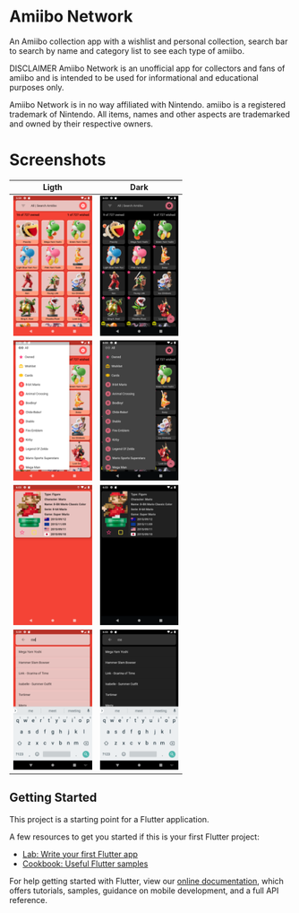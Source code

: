 # Amiibo Network

An Amiibo collection app with a wishlist and personal collection, search bar to search by name and category list to see each type of amiibo.

DISCLAIMER
Amiibo Network is an unofficial app for collectors and fans of amiibo and is intended to be used for informational and educational purposes only.

Amiibo Network is in no way affiliated with Nintendo. amiibo is a registered trademark of Nintendo. All items, names and other aspects are trademarked and owned by their respective owners.

# Screenshots

Ligth                      |             Dark
:-------------------------:|:-------------------------:
<img src="screenshots/Nexus5X_home.png" height="250"> | <img src="screenshots/Nexus5X_home_dark.png" height="250">
<img src="screenshots/Nexus5X_Category.png" height="250"> | <img src="screenshots/Nexus5X_Category_dark.png" height="250">
<img src="screenshots/Nexus5x_detail.png" height="250"> | <img src="screenshots/Nexus5X_detail_dark.png" height="250">
<img src="screenshots/Nexus5X_search.png" height="250"> | <img src="screenshots/Nexus5X_search_dark.png" height="250">

## Getting Started

This project is a starting point for a Flutter application.

A few resources to get you started if this is your first Flutter project:

- [Lab: Write your first Flutter app](https://flutter.dev/docs/get-started/codelab)
- [Cookbook: Useful Flutter samples](https://flutter.dev/docs/cookbook)

For help getting started with Flutter, view our
[online documentation](https://flutter.dev/docs), which offers tutorials,
samples, guidance on mobile development, and a full API reference.
